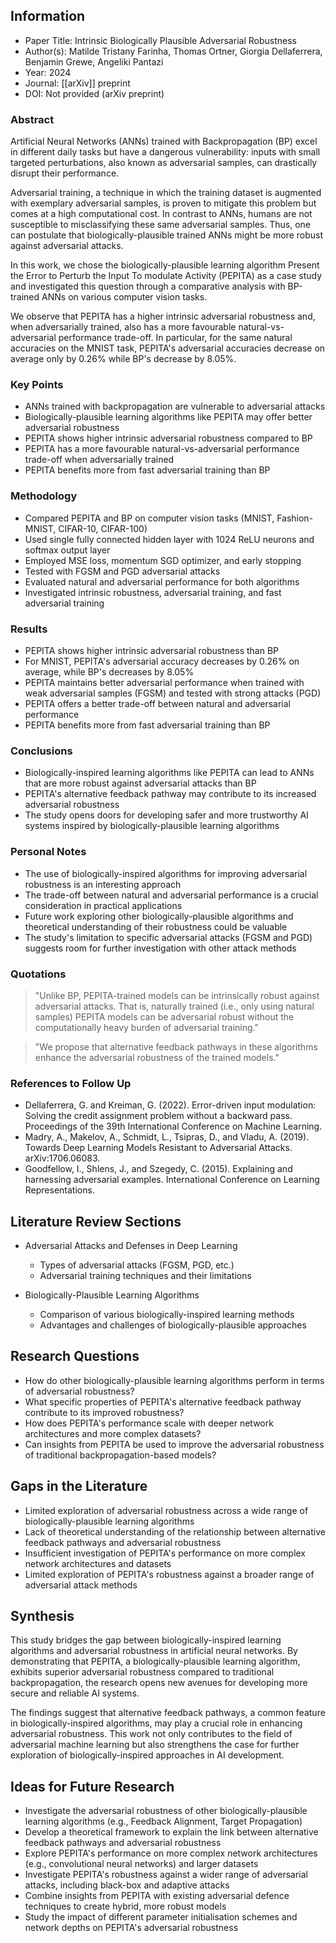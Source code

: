 ## Information

- Paper Title: Intrinsic Biologically Plausible Adversarial Robustness
- Author(s): Matilde Tristany Farinha, Thomas Ortner, Giorgia Dellaferrera, Benjamin Grewe, Angeliki Pantazi
- Year: 2024
- Journal: [[arXiv]] preprint
- DOI: Not provided (arXiv preprint)

### Abstract

Artificial Neural Networks (ANNs) trained with Backpropagation (BP) excel in different daily tasks but have a dangerous vulnerability: inputs with small targeted perturbations, also known as adversarial samples, can drastically disrupt their performance. 

Adversarial training, a technique in which the training dataset is augmented with exemplary adversarial samples, is proven to mitigate this problem but comes at a high computational cost. In contrast to ANNs, humans are not susceptible to misclassifying these same adversarial samples. Thus, one can postulate that biologically-plausible trained ANNs might be more robust against adversarial attacks. 

In this work, we chose the biologically-plausible learning algorithm Present the Error to Perturb the Input To modulate Activity (PEPITA) as a case study and investigated this question through a comparative analysis with BP-trained ANNs on various computer vision tasks. 

We observe that PEPITA has a higher intrinsic adversarial robustness and, when adversarially trained, also has a more favourable natural-vs-adversarial performance trade-off. In particular, for the same natural accuracies on the MNIST task, PEPITA's adversarial accuracies decrease on average only by 0.26% while BP's decrease by 8.05%.

### Key Points

- ANNs trained with backpropagation are vulnerable to adversarial attacks
- Biologically-plausible learning algorithms like PEPITA may offer better adversarial robustness
- PEPITA shows higher intrinsic adversarial robustness compared to BP
- PEPITA has a more favourable natural-vs-adversarial performance trade-off when adversarially trained
- PEPITA benefits more from fast adversarial training than BP

### Methodology

- Compared PEPITA and BP on computer vision tasks (MNIST, Fashion-MNIST, CIFAR-10, CIFAR-100)
- Used single fully connected hidden layer with 1024 ReLU neurons and softmax output layer
- Employed MSE loss, momentum SGD optimizer, and early stopping
- Tested with FGSM and PGD adversarial attacks
- Evaluated natural and adversarial performance for both algorithms
- Investigated intrinsic robustness, adversarial training, and fast adversarial training

### Results

- PEPITA shows higher intrinsic adversarial robustness than BP
- For MNIST, PEPITA's adversarial accuracy decreases by 0.26% on average, while BP's decreases by 8.05%
- PEPITA maintains better adversarial performance when trained with weak adversarial samples (FGSM) and tested with strong attacks (PGD)
- PEPITA offers a better trade-off between natural and adversarial performance
- PEPITA benefits more from fast adversarial training than BP

### Conclusions

- Biologically-inspired learning algorithms like PEPITA can lead to ANNs that are more robust against adversarial attacks than BP
- PEPITA's alternative feedback pathway may contribute to its increased adversarial robustness
- The study opens doors for developing safer and more trustworthy AI systems inspired by biologically-plausible learning algorithms

### Personal Notes

- The use of biologically-inspired algorithms for improving adversarial robustness is an interesting approach
- The trade-off between natural and adversarial performance is a crucial consideration in practical applications
- Future work exploring other biologically-plausible algorithms and theoretical understanding of their robustness could be valuable
- The study's limitation to specific adversarial attacks (FGSM and PGD) suggests room for further investigation with other attack methods

### Quotations

> "Unlike BP, PEPITA-trained models can be intrinsically robust against adversarial attacks. That is, naturally trained (i.e., only using natural samples) PEPITA models can be adversarial robust without the computationally heavy burden of adversarial training."

> "We propose that alternative feedback pathways in these algorithms enhance the adversarial robustness of the trained models."

### References to Follow Up

- Dellaferrera, G. and Kreiman, G. (2022). Error-driven input modulation: Solving the credit assignment problem without a backward pass. Proceedings of the 39th International Conference on Machine Learning.
- Madry, A., Makelov, A., Schmidt, L., Tsipras, D., and Vladu, A. (2019). Towards Deep Learning Models Resistant to Adversarial Attacks. arXiv:1706.06083.
- Goodfellow, I., Shlens, J., and Szegedy, C. (2015). Explaining and harnessing adversarial examples. International Conference on Learning Representations.

## Literature Review Sections

- Adversarial Attacks and Defenses in Deep Learning
  - Types of adversarial attacks (FGSM, PGD, etc.)
  - Adversarial training techniques and their limitations

- Biologically-Plausible Learning Algorithms
  - Comparison of various biologically-inspired learning methods
  - Advantages and challenges of biologically-plausible approaches

## Research Questions

- How do other biologically-plausible learning algorithms perform in terms of adversarial robustness?
- What specific properties of PEPITA's alternative feedback pathway contribute to its improved robustness?
- How does PEPITA's performance scale with deeper network architectures and more complex datasets?
- Can insights from PEPITA be used to improve the adversarial robustness of traditional backpropagation-based models?

## Gaps in the Literature

- Limited exploration of adversarial robustness across a wide range of biologically-plausible learning algorithms
- Lack of theoretical understanding of the relationship between alternative feedback pathways and adversarial robustness
- Insufficient investigation of PEPITA's performance on more complex network architectures and datasets
- Limited exploration of PEPITA's robustness against a broader range of adversarial attack methods

## Synthesis

This study bridges the gap between biologically-inspired learning algorithms and adversarial robustness in artificial neural networks. By demonstrating that PEPITA, a biologically-plausible learning algorithm, exhibits superior adversarial robustness compared to traditional backpropagation, the research opens new avenues for developing more secure and reliable AI systems. 

The findings suggest that alternative feedback pathways, a common feature in biologically-inspired algorithms, may play a crucial role in enhancing adversarial robustness. This work not only contributes to the field of adversarial machine learning but also strengthens the case for further exploration of biologically-inspired approaches in AI development.

## Ideas for Future Research

- Investigate the adversarial robustness of other biologically-plausible learning algorithms (e.g., Feedback Alignment, Target Propagation)
- Develop a theoretical framework to explain the link between alternative feedback pathways and adversarial robustness
- Explore PEPITA's performance on more complex network architectures (e.g., convolutional neural networks) and larger datasets
- Investigate PEPITA's robustness against a wider range of adversarial attacks, including black-box and adaptive attacks
- Combine insights from PEPITA with existing adversarial defence techniques to create hybrid, more robust models
- Study the impact of different parameter initialisation schemes and network depths on PEPITA's adversarial robustness
